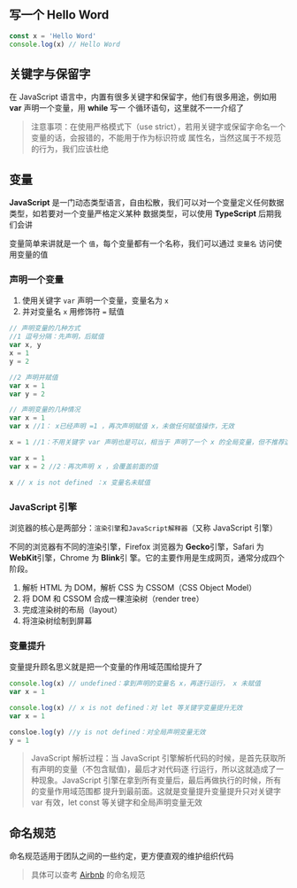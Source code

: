 ## 写一个 Hello Word

```js
const x = 'Hello Word'
console.log(x) // Hello Word
```

## 关键字与保留字

在 JavaScript 语言中，内置有很多关键字和保留字，他们有很多用途，例如用 **var** 声明一个变量，用 **while** 写一
个循环语句，这里就不一一介绍了

> 注意事项：在使用严格模式下（use strict），若用关键字或保留字命名一个变量的话，会报错的，不能用于作为标识符或
> 属性名，当然这属于不规范的行为，我们应该杜绝

## 变量

**JavaScript** 是一门动态类型语言，自由松散，我们可以对一个变量定义任何数据类型，如若要对一个变量严格定义某种
数据类型，可以使用 **TypeScript** 后期我们会讲

变量简单来讲就是一个 `值`，每个变量都有一个名称，我们可以通过 `变量名` 访问使用变量的值

### 声明一个变量

1. 使用关键字 `var` 声明一个变量，变量名为 `x`
2. 并对变量名 `x` 用修饰符 `=` 赋值

```js
// 声明变量的几种方式
//1 逗号分隔：先声明，后赋值
var x, y
x = 1
y = 2

//2 声明并赋值
var x = 1
var y = 2
```

```js
// 声明变量的几种情况
var x = 1
var x //1： x已经声明 =1 ，再次声明赋值 x，未做任何赋值操作，无效

x = 1 //1：不用关键字 var 声明也是可以，相当于 声明了一个 x 的全局变量，但不推荐这么做

var x = 1
var x = 2 //2：再次声明 x ，会覆盖前面的值

x // x is not defined ：x 变量名未赋值
```

### JavaScript 引擎

浏览器的核心是两部分：`渲染引擎`和`JavaScript解释器`（又称 JavaScript 引擎）

不同的浏览器有不同的渲染引擎，Firefox 浏览器为 **Gecko**引擎，Safari 为 **WebKit**引擎，Chrome 为 **Blink**引
擎。它的主要作用是生成网页，通常分成四个阶段。

1. 解析 HTML 为 DOM，解析 CSS 为 CSSOM（CSS Object Model）
2. 将 DOM 和 CSSOM 合成一棵渲染树（render tree）
3. 完成渲染树的布局（layout）
4. 将渲染树绘制到屏幕

### 变量提升

变量提升顾名思义就是把一个变量的作用域范围给提升了

```js
console.log(x) // undefined：拿到声明的变量名 x，再逐行运行， x 未赋值
var x = 1
```

```js
console.log(x) // x is not defined：对 let 等关键字变量提升无效
var x = 1

consloe.log(y) //y is not defined：对全局声明变量无效
y = 1
```

> JavaScript 解析过程：当 JavaScript 引擎解析代码的时候，是首先获取所有声明的变量（不包含赋值)，最后才对代码逐
> 行运行，所以这就造成了一种现象。JavaScript 引擎在拿到所有变量后，最后再做执行的时候，所有的变量作用域范围都
> 提升到最前面。这就是变量提升变量提升只对关键字 var 有效，let const 等关键字和全局声明变量无效

## 命名规范

命名规范适用于团队之间的一些约定，更方便直观的维护组织代码

> 具体可以查考 [Airbnb](https://github.com/airbnb/javascript) 的命名规范
